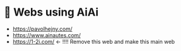 # 📃 Webs using AiAi

-   https://pavolhejny.com/
-   https://www.ainautes.com/
-   https://1-2i.com/ <- !!!! Remove this web and make this main web

